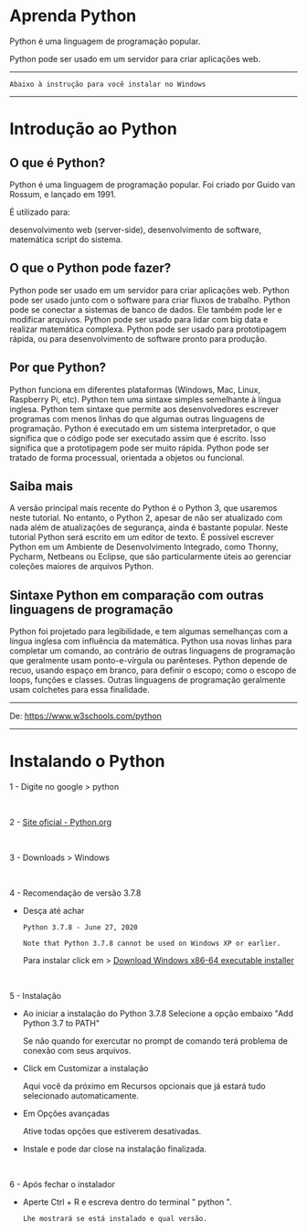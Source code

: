 # Aprenda Python
 
Python é uma linguagem de programação popular.

Python pode ser usado em um servidor para criar aplicações web.

--------------------------------------------
    Abaixo à instrução para você instalar no Windows
--------------------------------------------

# Introdução ao Python

## O que é Python?

Python é uma linguagem de programação popular. Foi criado por Guido van Rossum, e lançado em 1991.

É utilizado para:

desenvolvimento web (server-side),
desenvolvimento de software,
matemática
script do sistema.

## O que o Python pode fazer?

Python pode ser usado em um servidor para criar aplicações web.
Python pode ser usado junto com o software para criar fluxos de trabalho.
Python pode se conectar a sistemas de banco de dados. Ele também pode ler e modificar arquivos.
Python pode ser usado para lidar com big data e realizar matemática complexa.
Python pode ser usado para prototipagem rápida, ou para desenvolvimento de software pronto para produção.

## Por que Python?

Python funciona em diferentes plataformas (Windows, Mac, Linux, Raspberry Pi, etc).
Python tem uma sintaxe simples semelhante à língua inglesa.
Python tem sintaxe que permite aos desenvolvedores escrever programas com menos linhas do que algumas outras linguagens de programação.
Python é executado em um sistema interpretador, o que significa que o código pode ser executado assim que é escrito. Isso significa que a prototipagem pode ser muito rápida.
Python pode ser tratado de forma processual, orientada a objetos ou funcional.

## Saiba mais

A versão principal mais recente do Python é o Python 3, que usaremos neste tutorial. No entanto, o Python 2, apesar de não ser atualizado com nada além de atualizações de segurança, ainda é bastante popular.
Neste tutorial Python será escrito em um editor de texto. É possível escrever Python em um Ambiente de Desenvolvimento Integrado, como Thonny, Pycharm, Netbeans ou Eclipse, que são particularmente úteis ao gerenciar coleções maiores de arquivos Python.

## Sintaxe Python em comparação com outras linguagens de programação

Python foi projetado para legibilidade, e tem algumas semelhanças com a língua inglesa com influência da matemática.
Python usa novas linhas para completar um comando, ao contrário de outras linguagens de programação que geralmente usam ponto-e-vírgula ou parênteses.
Python depende de recuo, usando espaço em branco, para definir o escopo; como o escopo de loops, funções e classes. Outras linguagens de programação geralmente usam colchetes para essa finalidade.

----------------------------------------------
De:
https://www.w3schools.com/python

----------------------------------------------

# Instalando o Python

1 - Digite no google > python

<br>

2 - [Site oficial - Python.org](https://www.python.org/downloads/windows/)

<br>

3 - Downloads > Windows

<br>

4 - Recomendação de versão 3.7.8
  
-  Desça até achar

       Python 3.7.8 - June 27, 2020

       Note that Python 3.7.8 cannot be used on Windows XP or earlier.

      Para instalar click em > [Download Windows x86-64 executable installer](https://www.python.org/ftp/python/3.7.8/python-3.7.8-amd64.exe)

<br>

5 - Instalação

- Ao iniciar a instalação do Python 3.7.8 Selecione a opção embaixo "Add Python 3.7 to PATH"

  Se não quando for exercutar no prompt de comando terá problema de conexão com seus arquivos.

- Click em Customizar a instalação

  Aqui você da próximo em Recursos opcionais que já estará tudo selecionado automaticamente.

- Em Opções avançadas

  Ative todas opções que estiverem desativadas.

- Instale e pode dar close na instalação finalizada.

<br>

6 - Após fechar o instalador
  
-  Aperte Ctrl + R e escreva dentro do terminal " python ".
  
       Lhe mostrará se está instalado e qual versão.

